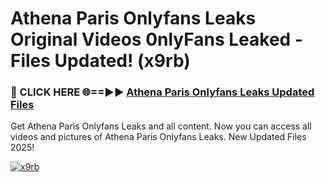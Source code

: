 # Athena Paris Onlyfans Leaks Original Videos 0nlyFans Leaked - Files Updated! (x9rb)

<h3>🔴 CLICK HERE 🌐==►► <a href="https://tinyurl.com/ms9xzufz" rel="nofollow">Athena Paris Onlyfans Leaks Updated Files</a></h3>

Get Athena Paris Onlyfans Leaks and all content. Now you can access all videos and pictures of Athena Paris Onlyfans Leaks. New Updated Files 2025!

[![x9rb](https://i.imgur.com/NaUBvic.gif)](https://tinyurl.com/ms9xzufz)
